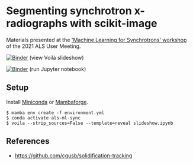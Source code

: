 # Segmenting synchrotron x-radiographs with scikit-image

Materials presented at the ['Machine Learning for Synchrotrons'
workshop](https://als.lbl.gov/2021-user-meeting-workshops-tutorials/) of the
2021 ALS User Meeting.

[![Binder](https://mybinder.org/badge_logo.svg)](https://mybinder.org/v2/gh/mkcor/als-ml-sync.git/main?urlpath=%2Fvoila%2Frender%2Fslideshow.ipynb) (view Voilà slideshow)

[![Binder](https://mybinder.org/badge.svg)](https://mybinder.org/v2/gh/mkcor/als-ml-sync/main?filepath=slideshow.ipynb) (run Jupyter notebook)

## Setup

Install [Miniconda](https://docs.conda.io/en/latest/miniconda.html) or
[Mambaforge](https://github.com/conda-forge/miniforge#mambaforge).

    $ mamba env create -f environment.yml
    $ conda activate als-ml-sync
    $ voila --strip_sources=False --template=reveal slideshow.ipynb

## References

* https://github.com/cgusb/solidification-tracking
